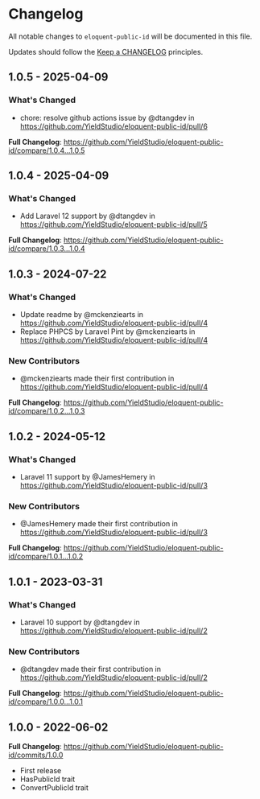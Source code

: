 # Changelog

All notable changes to `eloquent-public-id` will be documented in this file.

Updates should follow the [Keep a CHANGELOG](http://keepachangelog.com/) principles.

## 1.0.5 - 2025-04-09

### What's Changed

* chore: resolve github actions issue by @dtangdev in https://github.com/YieldStudio/eloquent-public-id/pull/6

**Full Changelog**: https://github.com/YieldStudio/eloquent-public-id/compare/1.0.4...1.0.5

## 1.0.4 - 2025-04-09

### What's Changed

* Add Laravel 12 support by @dtangdev in https://github.com/YieldStudio/eloquent-public-id/pull/5

**Full Changelog**: https://github.com/YieldStudio/eloquent-public-id/compare/1.0.3...1.0.4

## 1.0.3 - 2024-07-22

### What's Changed

* Update readme by @mckenziearts in https://github.com/YieldStudio/eloquent-public-id/pull/4
* Replace PHPCS by Laravel Pint by @mckenziearts in https://github.com/YieldStudio/eloquent-public-id/pull/4

### New Contributors

* @mckenziearts made their first contribution in https://github.com/YieldStudio/eloquent-public-id/pull/4

**Full Changelog**: https://github.com/YieldStudio/eloquent-public-id/compare/1.0.2...1.0.3

## 1.0.2 - 2024-05-12

### What's Changed

* Laravel 11 support by @JamesHemery in https://github.com/YieldStudio/eloquent-public-id/pull/3

### New Contributors

* @JamesHemery made their first contribution in https://github.com/YieldStudio/eloquent-public-id/pull/3

**Full Changelog**: https://github.com/YieldStudio/eloquent-public-id/compare/1.0.1...1.0.2

## 1.0.1 - 2023-03-31

### What's Changed

- Laravel 10 support by @dtangdev in https://github.com/YieldStudio/eloquent-public-id/pull/2

### New Contributors

- @dtangdev made their first contribution in https://github.com/YieldStudio/eloquent-public-id/pull/2

**Full Changelog**: https://github.com/YieldStudio/eloquent-public-id/compare/1.0.0...1.0.1

## 1.0.0 - 2022-06-02

**Full Changelog**: https://github.com/YieldStudio/eloquent-public-id/commits/1.0.0

- First release
- HasPublicId trait
- ConvertPublicId trait
